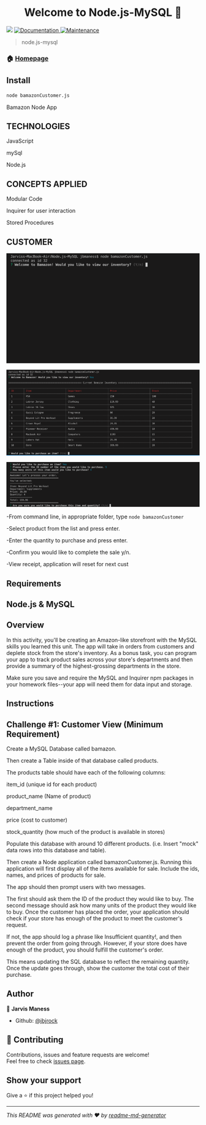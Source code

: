 <h1 align="center">Welcome to Node.js-MySQL 👋</h1>
<p>
  <img src="https://img.shields.io/badge/version-1.0-blue.svg?cacheSeconds=2592000" />
  <a href="https://github.com/jbjrock/Node.js-MySQL#readme">
    <img alt="Documentation" src="https://img.shields.io/badge/documentation-yes-brightgreen.svg" target="_blank" />
  </a>
  <a href="https://github.com/jbjrock/Node.js-MySQL/graphs/commit-activity">
    <img alt="Maintenance" src="https://img.shields.io/badge/Maintained%3F-yes-green.svg" target="_blank" />
  </a>
</p>

> node.js-mysql

### 🏠 [Homepage](https://github.com/jbjrock/Node.js-MySQL#readme)

## Install

```sh
node bamazonCustomer.js
```
Bamazon Node App

## TECHNOLOGIES
JavaScript

mySql

Node.js

## CONCEPTS APPLIED
Modular Code

Inquirer for user interaction

Stored Procedures

## CUSTOMER

![amazonCustomer](images/amazon1.png)

![amazonCustomer](images/amazon2.png)

![amazonCustomer](images/amazon4.png)


-From command line, in appropriate folder, type `node bamazonCustomer`

-Select product from the list and press enter.

-Enter the quantity to purchase and press enter.

-Confirm you would like to complete the sale y/n.

-View receipt, application will reset for next cust


## Requirements
## Node.js & MySQL
## Overview
In this activity, you'll be creating an Amazon-like storefront with the MySQL skills you learned this unit. The app will take in orders from customers and deplete stock from the store's inventory. As a bonus task, you can program your app to track product sales across your store's departments and then provide a summary of the highest-grossing departments in the store.

Make sure you save and require the MySQL and Inquirer npm packages in your homework files--your app will need them for data input and storage.

## Instructions
## Challenge #1: Customer View (Minimum Requirement)

Create a MySQL Database called bamazon.

Then create a Table inside of that database called products.

The products table should have each of the following columns:

item_id (unique id for each product)

product_name (Name of product)

department_name

price (cost to customer)

stock_quantity (how much of the product is available in stores)

Populate this database with around 10 different products. (i.e. Insert "mock" data rows into this database and table).

Then create a Node application called bamazonCustomer.js. Running this application will first display all of the items available for sale. Include the ids, names, and prices of products for sale.

The app should then prompt users with two messages.

The first should ask them the ID of the product they would like to buy.
The second message should ask how many units of the product they would like to buy.
Once the customer has placed the order, your application should check if your store has enough of the product to meet the customer's request.

If not, the app should log a phrase like Insufficient quantity!, and then prevent the order from going through.
However, if your store does have enough of the product, you should fulfill the customer's order.

This means updating the SQL database to reflect the remaining quantity.
Once the update goes through, show the customer the total cost of their purchase.
## Author

👤 **Jarvis Maness**

* Github: [@jbjrock](https://github.com/jbjrock)

## 🤝 Contributing

Contributions, issues and feature requests are welcome!<br />Feel free to check [issues page](https://github.com/jbjrock/Node.js-MySQL/issues).

## Show your support

Give a ⭐️ if this project helped you!

***
_This README was generated with ❤️ by [readme-md-generator](https://github.com/kefranabg/readme-md-generator)_